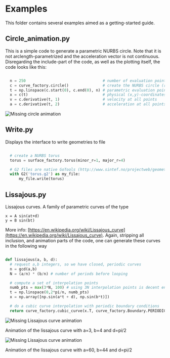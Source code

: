 # Examples

This folder contains several examples aimed as a getting-started guide.


## Circle_animation.py

This is a simple code to generate a parametric NURBS circle. Note that it is
not arclength-parametrized and the acceleration vector is not continuous.
Disregarding the include-part of the code, as well as the plotting itself, the
code looks like this:

``` python

  n = 250                                  # number of evaluation points
  c = curve_factory.circle()               # create the NURBS circle (r=1)
  t = np.linspace(c.start(0), c.end(0), n) # parametric evaluation points
  x = c(t)                                 # physical (x,y)-coordinates, size (n,2)
  v = c.derivative(t, 1)                   # velocity at all points
  a = c.derivative(t, 2)                   # acceleration at all points
```

![Missing circle animation](http://i.imgur.com/8MaBiTW.gif "Circle animation")


## Write.py

Displays the interface to write geometries to file

``` python

  # create a NURBS torus
  torus = surface_factory.torus(minor_r=1, major_r=4)

  # G2 files are native GoTools (http://www.sintef.no/projectweb/geometry-toolkits/gotools/)
  with G2('torus.g2') as my_file:
      my_file.write(torus)
```

## Lissajous.py
Lissajous curves. A family of parametric curves of the type

```
x = A sin(at+d) 
y = B sin(bt)
```

More info: [https://en.wikipedia.org/wiki/Lissajous_curve](https://en.wikipedia.org/wiki/Lissajous_curve). Again, stripping all inclusion, and animation parts of the code, one can generate these curves in the following way


``` python 

def lissajous(a, b, d):
  # request a,b integers, so we have closed, periodic curves
  n = gcd(a,b)
  N = (a/n) * (b/n) # number of periods before looping

  # compute a set of interpolation points
  numb_pts = max(3*N, 100) # using 3N interpolation points is decent enough
  t = np.linspace(0,2*pi/n, numb_pts)
  x = np.array([np.sin(a*t + d), np.sin(b*t)])

  # do a cubic curve interpolation with periodic boundary conditions
  return curve_factory.cubic_curve(x.T, curve_factory.Boundary.PERIODIC)
```

![Missing Lissajous curve animation](http://i.imgur.com/HKr59BT.gif "lissajous(3,4,pi/2)")

Animation of the lissajous curve with a=3, b=4 and d=pi/2

![Missing Lissajous curve animation](http://i.imgur.com/6q7aAUM.gif "lissajous(60,44,pi/2)")

Animation of the lissajous curve with a=60, b=44 and d=pi/2
